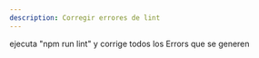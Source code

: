 ```yaml
---
description: Corregir errores de lint
---
```


ejecuta "npm run lint" y corrige todos los Errors que se generen